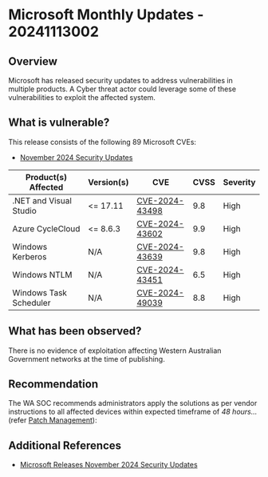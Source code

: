 # Microsoft Monthly Updates - 20241113002

## Overview

Microsoft has released security updates to address vulnerabilities in multiple products. A Cyber threat actor could leverage some of these vulnerabilities to exploit the affected system.

## What is vulnerable?
This release consists of the following 89 Microsoft CVEs:

- [November 2024 Security Updates](https://msrc.microsoft.com/update-guide/releaseNote/2024-Nov)

| Product(s) Affected | Version(s) | CVE                                                                                                                                      | CVSS         | Severity                                                        |
| ------------------- | ---------- | ---------------------------------------------------------------------------------------------------------------------------------------- | ------------ | --------------------------------------------------------------- |
| .NET and Visual Studio      | <= 17.11    | [CVE-2024-43498](https://nvd.nist.gov/vuln/detail/cve-2024-43489)                                                                        | 9.8          | High 
| Azure CycleCloud     | <= 8.6.3    | [CVE-2024-43602](https://nvd.nist.gov/vuln/detail/CVE-2022-43602) <br>  | 9.9  | High
| Windows Kerberos      | N/A    | [CVE-2024-43639](https://nvd.nist.gov/vuln/detail/CVE-2022-43639)                                                                        | 9.8          | High 
| Windows NTLM     | N/A    | [CVE-2024-43451](https://cve.mitre.org/cgi-bin/cvename.cgi?name=CVE-2024-43451)                                                                        | 6.5          | High 
| Windows Task Scheduler     | N/A    | [CVE-2024-49039](https://nvd.nist.gov/vuln/detail/CVE-2024-49039)                                                                        | 8.8          | High 

## What has been observed?

There is no evidence of exploitation affecting Western Australian Government networks at the time of publishing.

## Recommendation

The WA SOC recommends administrators apply the solutions as per vendor instructions to all affected devices within expected timeframe of *48 hours...* (refer [Patch Management](../guidelines/patch-management.md)):


## Additional References

- [Microsoft Releases November 2024 Security Updates](https://www.cisa.gov/news-events/alerts/2024/11/12/microsoft-releases-november-2024-security-updates)
